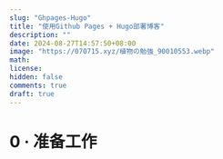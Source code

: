 ```yaml
---
slug: "Ghpages-Hugo"
title: "使用Github Pages + Hugo部署博客"
description: "" 
date: 2024-08-27T14:57:50+08:00
image: "https://070715.xyz/植物の勉強_90010553.webp"
math: 
license: 
hidden: false
comments: true
draft: true
---
```

# 0 · 准备工作